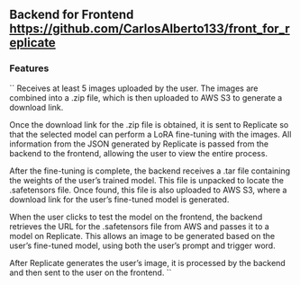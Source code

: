 ## Backend for Frontend https://github.com/CarlosAlberto133/front_for_replicate

### Features

``
Receives at least 5 images uploaded by the user. The images are combined into a .zip file, which is then uploaded to AWS S3 to generate a download link.

Once the download link for the .zip file is obtained, it is sent to Replicate so that the selected model can perform a LoRA fine-tuning with the images. All information from the JSON generated by Replicate is passed from the backend to the frontend, allowing the user to view the entire process.

After the fine-tuning is complete, the backend receives a .tar file containing the weights of the user’s trained model. This file is unpacked to locate the .safetensors file. Once found, this file is also uploaded to AWS S3, where a download link for the user’s fine-tuned model is generated.

When the user clicks to test the model on the frontend, the backend retrieves the URL for the .safetensors file from AWS and passes it to a model on Replicate. This allows an image to be generated based on the user’s fine-tuned model, using both the user’s prompt and trigger word.

After Replicate generates the user’s image, it is processed by the backend and then sent to the user on the frontend.
``





